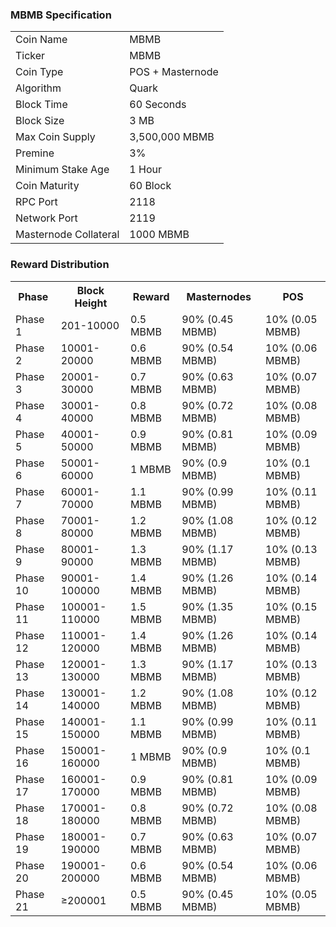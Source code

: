 <h3>MBMB Specification</h3>
<table>
<tbody>
<tr><td>Coin Name</td><td>MBMB</td></tr>
<tr><td>Ticker</td><td>MBMB</td></tr>
<tr><td>Coin Type</td><td>POS + Masternode</td></tr>
<tr><td>Algorithm</td><td>Quark</td></tr>
<tr><td>Block Time</td><td>60 Seconds</td></tr>
<tr><td>Block Size</td><td>3 MB</td></tr>
<tr><td>Max Coin Supply</td><td>3,500,000 MBMB</td></tr>
<tr><td>Premine</td><td>3%</td></tr>
<tr><td>Minimum Stake Age</td><td>1 Hour</td></tr>
<tr><td>Coin Maturity</td><td>60 Block</td></tr>
<tr><td>RPC Port</td><td>2118</td></tr>
<tr><td>Network Port</td><td>2119</td></tr>
<tr><td>Masternode Collateral</td><td>1000 MBMB</td></tr>
</tbody></table>
<h3>Reward Distribution</h3>
<table>
<tbody><tr><th>Phase</th><th>Block Height</th><th>Reward</th><th>Masternodes</th><th>POS</th>
</tr><tr><td>Phase 1</td><td>201-10000</td><td>0.5 MBMB</td><td>90% (0.45 MBMB)</td><td>10% (0.05 MBMB)</td></tr>
<tr><td>Phase 2</td><td>10001-20000</td><td>0.6 MBMB</td><td>90% (0.54 MBMB)</td><td>10% (0.06 MBMB)</td></tr>
<tr><td>Phase 3</td><td>20001-30000</td><td>0.7 MBMB</td><td>90% (0.63 MBMB)</td><td>10% (0.07 MBMB)</td></tr>
<tr><td>Phase 4</td><td>30001-40000</td><td>0.8 MBMB</td><td>90% (0.72 MBMB)</td><td>10% (0.08 MBMB)</td></tr>
<tr><td>Phase 5</td><td>40001-50000</td><td>0.9 MBMB</td><td>90% (0.81 MBMB)</td><td>10% (0.09 MBMB)</td></tr>
<tr><td>Phase 6</td><td>50001-60000</td><td>1 MBMB</td><td>90% (0.9 MBMB)</td><td>10% (0.1 MBMB)</td></tr>
<tr><td>Phase 7</td><td>60001-70000</td><td>1.1 MBMB</td><td>90% (0.99 MBMB)</td><td>10% (0.11 MBMB)</td></tr>
<tr><td>Phase 8</td><td>70001-80000</td><td>1.2 MBMB</td><td>90% (1.08 MBMB)</td><td>10% (0.12 MBMB)</td></tr>
<tr><td>Phase 9</td><td>80001-90000</td><td>1.3 MBMB</td><td>90% (1.17 MBMB)</td><td>10% (0.13 MBMB)</td></tr>
<tr><td>Phase 10</td><td>90001-100000</td><td>1.4 MBMB</td><td>90% (1.26 MBMB)</td><td>10% (0.14 MBMB)</td></tr>
<tr><td>Phase 11</td><td>100001-110000</td><td>1.5 MBMB</td><td>90% (1.35 MBMB)</td><td>10% (0.15 MBMB)</td></tr>
<tr><td>Phase 12</td><td>110001-120000</td><td>1.4 MBMB</td><td>90% (1.26 MBMB)</td><td>10% (0.14 MBMB)</td></tr>
<tr><td>Phase 13</td><td>120001-130000</td><td>1.3 MBMB</td><td>90% (1.17 MBMB)</td><td>10% (0.13 MBMB)</td></tr>
<tr><td>Phase 14</td><td>130001-140000</td><td>1.2 MBMB</td><td>90% (1.08 MBMB)</td><td>10% (0.12 MBMB)</td></tr>
<tr><td>Phase 15</td><td>140001-150000</td><td>1.1 MBMB</td><td>90% (0.99 MBMB)</td><td>10% (0.11 MBMB)</td></tr>
<tr><td>Phase 16</td><td>150001-160000</td><td>1 MBMB</td><td>90% (0.9 MBMB)</td><td>10% (0.1 MBMB)</td></tr>
<tr><td>Phase 17</td><td>160001-170000</td><td>0.9 MBMB</td><td>90% (0.81 MBMB)</td><td>10% (0.09 MBMB)</td></tr>
<tr><td>Phase 18</td><td>170001-180000</td><td>0.8 MBMB</td><td>90% (0.72 MBMB)</td><td>10% (0.08 MBMB)</td></tr>
<tr><td>Phase 19</td><td>180001-190000</td><td>0.7 MBMB</td><td>90% (0.63 MBMB)</td><td>10% (0.07 MBMB)</td></tr>
<tr><td>Phase 20</td><td>190001-200000</td><td>0.6 MBMB</td><td>90% (0.54 MBMB)</td><td>10% (0.06 MBMB)</td></tr>
<tr><td>Phase 21</td><td>≥200001</td><td>0.5 MBMB</td><td>90% (0.45 MBMB)</td><td>10% (0.05 MBMB)</td></tr>
</tbody></table>
